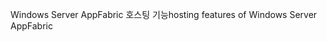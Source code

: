<span data-ttu-id="f3090-101">Windows Server AppFabric 호스팅 기능</span><span class="sxs-lookup"><span data-stu-id="f3090-101">hosting features of Windows Server AppFabric</span></span>